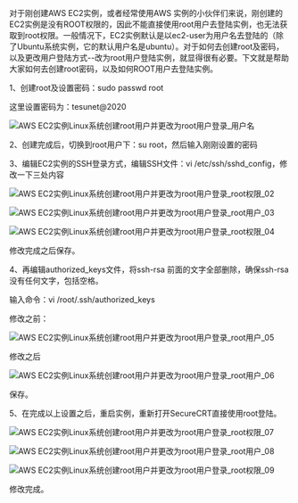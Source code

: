 

对于刚创建AWS EC2实例，或者经常使用AWS 实例的小伙伴们来说，刚创建的EC2实例是没有ROOT权限的，因此不能直接使用root用户去登陆实例，也无法获取到root权限。一般情况下，EC2实例默认是以ec2-user为用户名去登陆的（除了Ubuntu系统实例，它的默认用户名是ubuntu）。对于如何去创建root及密码，以及更改用户登陆方式--改为root用户登陆实例，就显得很有必要。下文就是帮助大家如何去创建root密码，以及如何ROOT用户去登陆实例。

1、创建root及设置密码：sudo passwd root

这里设置密码为：tesunet@2020

![AWS EC2实例Linux系统创建root用户并更改为root用户登录_用户名](https://s2.51cto.com/images/blog/202201/13000509_61defc35dffc086087.png?x-oss-process=image/watermark,size_16,text_QDUxQ1RP5Y2a5a6i,color_FFFFFF,t_30,g_se,x_10,y_10,shadow_20,type_ZmFuZ3poZW5naGVpdGk=/format,webp/resize,m_fixed,w_1184)

2、创建完成后，切换到root用户下：su root，然后输入刚刚设置的密码

3、编辑EC2实例的SSH登录方式，编辑SSH文件：vi /etc/ssh/sshd\_config，修改一下三处内容

![AWS EC2实例Linux系统创建root用户并更改为root用户登录_root权限_02](https://s2.51cto.com/images/blog/202201/13000509_61defc35f17fb48732.png?x-oss-process=image/watermark,size_16,text_QDUxQ1RP5Y2a5a6i,color_FFFFFF,t_30,g_se,x_10,y_10,shadow_20,type_ZmFuZ3poZW5naGVpdGk=/format,webp/resize,m_fixed,w_1184)

![AWS EC2实例Linux系统创建root用户并更改为root用户登录_root用户_03](https://s2.51cto.com/images/blog/202201/13000510_61defc3618c4060573.png?x-oss-process=image/watermark,size_16,text_QDUxQ1RP5Y2a5a6i,color_FFFFFF,t_30,g_se,x_10,y_10,shadow_20,type_ZmFuZ3poZW5naGVpdGk=/format,webp/resize,m_fixed,w_1184)

![AWS EC2实例Linux系统创建root用户并更改为root用户登录_root权限_04](https://s2.51cto.com/images/blog/202201/13000510_61defc3631cd757855.png?x-oss-process=image/watermark,size_16,text_QDUxQ1RP5Y2a5a6i,color_FFFFFF,t_30,g_se,x_10,y_10,shadow_20,type_ZmFuZ3poZW5naGVpdGk=/format,webp/resize,m_fixed,w_1184)

修改完成之后保存。

4、再编辑authorized\_keys文件，将ssh-rsa 前面的文字全部删除，确保ssh-rsa没有任何文字，包括空格。

输入命令：vi /root/.ssh/authorized\_keys`   `

修改之前：

![AWS EC2实例Linux系统创建root用户并更改为root用户登录_root用户_05](https://s2.51cto.com/images/blog/202201/13000510_61defc364682554567.png?x-oss-process=image/watermark,size_16,text_QDUxQ1RP5Y2a5a6i,color_FFFFFF,t_30,g_se,x_10,y_10,shadow_20,type_ZmFuZ3poZW5naGVpdGk=/format,webp/resize,m_fixed,w_1184)

修改之后

![AWS EC2实例Linux系统创建root用户并更改为root用户登录_root用户_06](https://s2.51cto.com/images/blog/202201/13000510_61defc3676fdf8413.png?x-oss-process=image/watermark,size_16,text_QDUxQ1RP5Y2a5a6i,color_FFFFFF,t_30,g_se,x_10,y_10,shadow_20,type_ZmFuZ3poZW5naGVpdGk=/format,webp/resize,m_fixed,w_1184)

保存。

5、在完成以上设置之后，重启实例，重新打开SecureCRT直接使用root登陆。

![AWS EC2实例Linux系统创建root用户并更改为root用户登录_root权限_07](https://s2.51cto.com/images/blog/202201/13000510_61defc3695eb037508.png?x-oss-process=image/watermark,size_16,text_QDUxQ1RP5Y2a5a6i,color_FFFFFF,t_30,g_se,x_10,y_10,shadow_20,type_ZmFuZ3poZW5naGVpdGk=/format,webp/resize,m_fixed,w_1184)

![AWS EC2实例Linux系统创建root用户并更改为root用户登录_root用户_08](https://s2.51cto.com/images/blog/202201/13000510_61defc369e90321473.png?x-oss-process=image/watermark,size_16,text_QDUxQ1RP5Y2a5a6i,color_FFFFFF,t_30,g_se,x_10,y_10,shadow_20,type_ZmFuZ3poZW5naGVpdGk=/format,webp/resize,m_fixed,w_1184)

![AWS EC2实例Linux系统创建root用户并更改为root用户登录_root权限_09](https://s2.51cto.com/images/blog/202201/13000510_61defc36ad99988627.png?x-oss-process=image/watermark,size_16,text_QDUxQ1RP5Y2a5a6i,color_FFFFFF,t_30,g_se,x_10,y_10,shadow_20,type_ZmFuZ3poZW5naGVpdGk=/format,webp/resize,m_fixed,w_1184)

修改完成。

